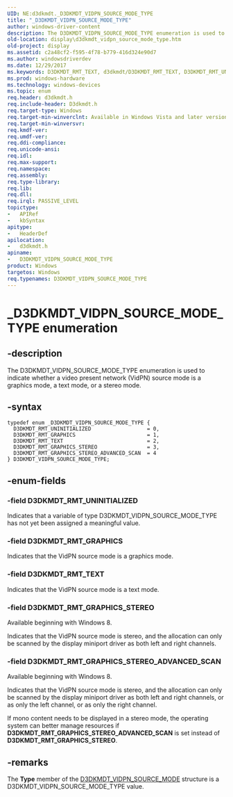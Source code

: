 ```yaml
---
UID: NE:d3dkmdt._D3DKMDT_VIDPN_SOURCE_MODE_TYPE
title: "_D3DKMDT_VIDPN_SOURCE_MODE_TYPE"
author: windows-driver-content
description: The D3DKMDT_VIDPN_SOURCE_MODE_TYPE enumeration is used to indicate whether a video present network (VidPN) source mode is a graphics mode, a text mode, or a stereo mode.
old-location: display\d3dkmdt_vidpn_source_mode_type.htm
old-project: display
ms.assetid: c2a48cf2-f595-4f78-b779-416d324e90d7
ms.author: windowsdriverdev
ms.date: 12/29/2017
ms.keywords: D3DKMDT_RMT_TEXT, d3dkmdt/D3DKMDT_RMT_TEXT, D3DKMDT_RMT_UNINITIALIZED, D3DKMDT_RMT_GRAPHICS_STEREO, d3dkmdt/D3DKMDT_VIDPN_SOURCE_MODE_TYPE, d3dkmdt/D3DKMDT_RMT_GRAPHICS_STEREO, D3DKMDT_VIDPN_SOURCE_MODE_TYPE, D3DKMDT_RMT_GRAPHICS_STEREO_ADVANCED_SCAN, _D3DKMDT_VIDPN_SOURCE_MODE_TYPE, d3dkmdt/D3DKMDT_RMT_GRAPHICS_STEREO_ADVANCED_SCAN, DmEnums_602e0ab4-4fea-489f-8f2e-c8cf9534caa8.xml, d3dkmdt/D3DKMDT_RMT_GRAPHICS, display.d3dkmdt_vidpn_source_mode_type, D3DKMDT_VIDPN_SOURCE_MODE_TYPE enumeration [Display Devices], D3DKMDT_RMT_GRAPHICS, d3dkmdt/D3DKMDT_RMT_UNINITIALIZED
ms.prod: windows-hardware
ms.technology: windows-devices
ms.topic: enum
req.header: d3dkmdt.h
req.include-header: D3dkmdt.h
req.target-type: Windows
req.target-min-winverclnt: Available in Windows Vista and later versions of the Windows operating systems.
req.target-min-winversvr: 
req.kmdf-ver: 
req.umdf-ver: 
req.ddi-compliance: 
req.unicode-ansi: 
req.idl: 
req.max-support: 
req.namespace: 
req.assembly: 
req.type-library: 
req.lib: 
req.dll: 
req.irql: PASSIVE_LEVEL
topictype:
-	APIRef
-	kbSyntax
apitype:
-	HeaderDef
apilocation:
-	d3dkmdt.h
apiname:
-	D3DKMDT_VIDPN_SOURCE_MODE_TYPE
product: Windows
targetos: Windows
req.typenames: D3DKMDT_VIDPN_SOURCE_MODE_TYPE
---
```


# _D3DKMDT_VIDPN_SOURCE_MODE_TYPE enumeration


## -description


The D3DKMDT_VIDPN_SOURCE_MODE_TYPE enumeration is used to indicate whether a video present network (VidPN) source mode is a graphics mode, a text mode, or a stereo mode.


## -syntax


````
typedef enum _D3DKMDT_VIDPN_SOURCE_MODE_TYPE { 
  D3DKMDT_RMT_UNINITIALIZED                  = 0,
  D3DKMDT_RMT_GRAPHICS                       = 1,
  D3DKMDT_RMT_TEXT                           = 2,
  D3DKMDT_RMT_GRAPHICS_STEREO                = 3,
  D3DKMDT_RMT_GRAPHICS_STEREO_ADVANCED_SCAN  = 4
} D3DKMDT_VIDPN_SOURCE_MODE_TYPE;
````


## -enum-fields




### -field D3DKMDT_RMT_UNINITIALIZED

Indicates that a variable of type D3DKMDT_VIDPN_SOURCE_MODE_TYPE has not yet been assigned a meaningful value.


### -field D3DKMDT_RMT_GRAPHICS

Indicates that the VidPN source mode is a graphics mode.


### -field D3DKMDT_RMT_TEXT

Indicates that the VidPN source mode is a text mode.


### -field D3DKMDT_RMT_GRAPHICS_STEREO

Available beginning with Windows 8.

Indicates that the VidPN source mode is stereo, and the allocation can only be scanned by the display miniport driver as both left and right channels.


### -field D3DKMDT_RMT_GRAPHICS_STEREO_ADVANCED_SCAN

Available beginning with Windows 8.

Indicates that the VidPN source mode is stereo, and the allocation can only be scanned by the display miniport driver as both left and right channels, or as only the left channel, or as only  the right channel.

If mono content needs to be displayed in a stereo mode, the operating system can better manage resources if <b>D3DKMDT_RMT_GRAPHICS_STEREO_ADVANCED_SCAN</b> is set instead of <b>D3DKMDT_RMT_GRAPHICS_STEREO</b>.


## -remarks


The <b>Type</b> member of the <a href="..\d3dkmdt\ns-d3dkmdt-_d3dkmdt_vidpn_source_mode.md">D3DKMDT_VIDPN_SOURCE_MODE</a> structure is a D3DKMDT_VIDPN_SOURCE_MODE_TYPE value.


